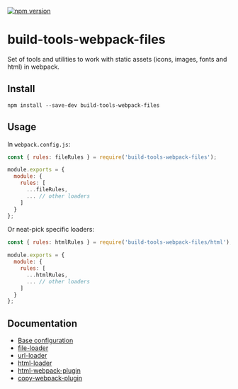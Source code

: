 [![npm version](https://badge.fury.io/js/build-tools-webpack-files.svg)](https://npmjs.com/package/build-tools-webpack-files)

# build-tools-webpack-files

Set of tools and utilities to work with static assets (icons, images, fonts and html) in webpack.

## Install

```
npm install --save-dev build-tools-webpack-files
```

## Usage

In `webpack.config.js`:

```javascript
const { rules: fileRules } = require('build-tools-webpack-files');

module.exports = {
  module: {
    rules: [
      ...fileRules,
      ... // other loaders
    ]
  }
};
```

Or neat-pick specific loaders:

```javascript
const { rules: htmlRules } = require('build-tools-webpack-files/html');

module.exports = {
  module: {
    rules: [
      ...htmlRules,
      ... // other loaders
    ]
  }
};
```

## Documentation

- [Base configuration](https://github.com/adidas/js-build-tools/tree/master/packages/build-tools-webpack)
- [file-loader](https://github.com/webpack-contrib/file-loader)
- [url-loader](https://github.com/webpack-contrib/url-loader)
- [html-loader](https://github.com/webpack-contrib/html-loader)
- [html-webpack-plugin](https://github.com/jantimon/html-webpack-plugin)
- [copy-webpack-plugin](https://github.com/webpack-contrib/copy-webpack-plugin)
